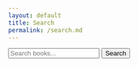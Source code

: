 ```yaml
---
layout: default
title: Search
permalink: /search.md
---
```


<form action="/search.md" method="get" class="search-form">
  <input type="text" name="query" placeholder="Search books..." />
  <button type="submit">Search</button>
</form>

<ul id="search-results"></ul>

<script>
window.store = {
{% assign pdfs = site.static_files | where: "extname", ".pdf" %}
{% for f in pdfs %}
  "{{ f.path }}": {
    "title": "{{ f.basename | xml_escape }}",
    "url": "{{ f.path | relative_url }}",
    "genre": "{{ f.path | split:'/' | slice:2 | first | xml_escape }}",
    "content": ""
  }{% unless forloop.last %},{% endunless %}
{% endfor %}
};
</script>

<script src="https://unpkg.com/lunr/lunr.js"></script>
<script src="/assets/js/search.js"></script>
